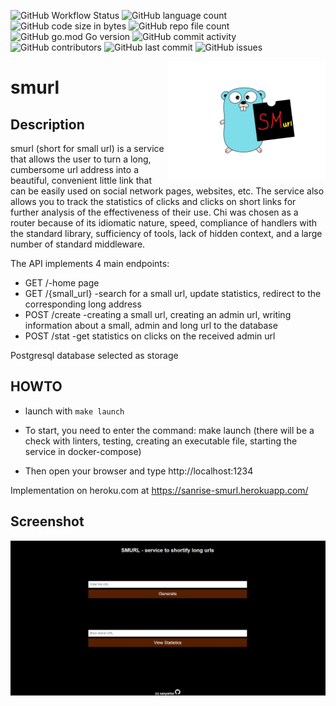![GitHub Workflow Status](https://img.shields.io/github/workflow/status/sanyarise/smurl/golangci-lint)
![GitHub language count](https://img.shields.io/github/languages/count/sanyarise/smurl)
![GitHub code size in bytes](https://img.shields.io/github/languages/code-size/sanyarise/smurl)
![GitHub repo file count](https://img.shields.io/github/directory-file-count/sanyarise/smurl)
![GitHub go.mod Go version](https://img.shields.io/github/go-mod/go-version/sanyarise/smurl)
![GitHub commit activity](https://img.shields.io/github/commit-activity/y/sanyarise/smurl)
![GitHub contributors](https://img.shields.io/github/contributors/sanyarise/smurl)
![GitHub last commit](https://img.shields.io/github/last-commit/sanyarise/smurl)
![GitHub issues](https://img.shields.io/github/issues/sanyarise/smurl)

<img align="right" width="50%" src="./static/images/gopher.png">

# smurl 
## Description
smurl (short for small url) is a service that allows the user to turn a long, cumbersome url address into a beautiful, convenient little link that can be easily used on social network pages, websites, etc. The service also allows you to track the statistics of clicks and clicks on short links for further analysis of the effectiveness of their use.
Chi was chosen as a router because of its idiomatic nature, speed, compliance of handlers with the standard library, sufficiency of tools, lack of hidden context, and a large number of standard middleware.

The API implements 4 main endpoints:
- GET /-home page
- GET /{small_url} -search for a small url, update statistics, redirect to the corresponding long address
- POST /create -creating a small url, creating an admin url, writing information about a small, admin and long url to the database
- POST /stat -get statistics on clicks on the received admin url

Postgresql database selected as storage

## HOWTO

- launch with `make launch`

- To start, you need to enter the command: make launch (there will be a check with linters, testing, creating an executable file, starting the service in docker-compose)

- Then open your browser and type http://localhost:1234

Implementation on heroku.com at https://sanrise-smurl.herokuapp.com/

## Screenshot

<img src="./static/images/smurl.jpg">

 
